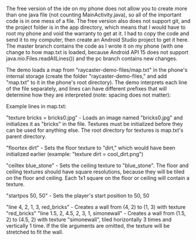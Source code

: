 The free version of the ide on my phone does not allow you to create more than one java file (not counting MainActivity.java), so all of the important code is in one mess of a file. The free version also does not support git, and the project folder is in the app directory, which means that I would have to root my phone and void the warranty to get at it. I had to copy the code and send it to my computer, then create an Android Studio project to get it here. The master branch contains the code as I wrote it on my phone (with one change to how map.txt is loaded, because Android API 15 does not support java.nio.Files.readAllLines()) and the pc branch contains new changes.

The demo loads a map from "raycaster-demo-files/map.txt" in the phone's internal storage (create the folder "raycaster-demo-files," and add "map.txt" to it in the phone's root directory). The demo interprets each line of the file separately, and lines can have different prefixes that will determine how they are interpreted (note: spacing does not matter):


Example lines in map.txt:

"texture bricks = bricks0.jpg" - Loads an image named "bricks0.jpg" and initializes it as "bricks" in the file. Textures must be initialized before they can be used for anything else. The root directory for textures is map.txt's parent directory.

"floortex dirt" - Sets the floor texture to "dirt," which would have been initialized earlier (example: "texture dirt = cool_dirt.png")

"ceiltex blue_stone" - Sets the ceiling texture to "blue_stone". The floor and ceiling textures should have square resolutions, because they will be tiled on the floor and ceiling. Each 1x1 square on the floor or ceiling will contain a texture.

"startpos 50, 50" - Sets the player's start position to 50, 50

"line 4, 2, 1, 3, red_bricks" - Creates a wall from (4, 2) to (1, 3) with texture "red_bricks"
"line 1.5, 2, 4.5, 2, 3, 1, simonewall" - Creates a wall from (1.5, 2) to (4.5, 2) with texture "simonewall", tiled horizontally 3 times and vertically 1 time. If the tile arguments are omitted, the texture will be stretched to fit the wall.
